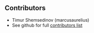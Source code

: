 ## Contributors

- Timur Shemsedinov (marcusaurelius)
- See github for full [contributors list](https://github.com/metarhia/metaschema/graphs/contributors)
